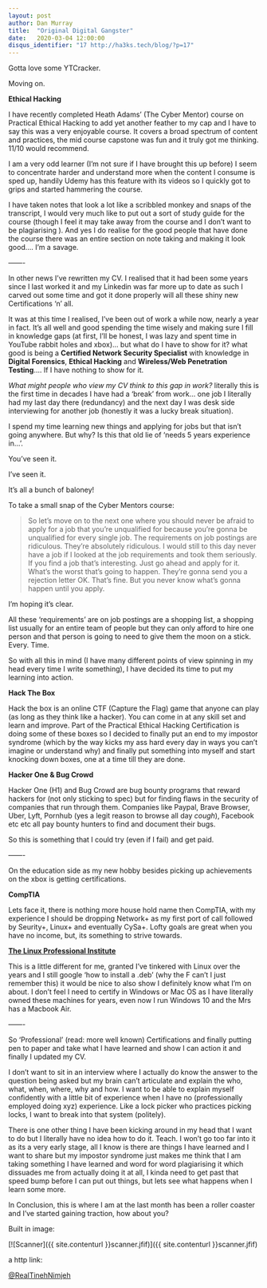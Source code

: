 ```yaml
---
layout: post
author: Dan Murray
title:  "Original Digital Gangster"
date:   2020-03-04 12:00:00
disqus_identifier: "17 http://ha3ks.tech/blog/?p=17"
---
```

Gotta love some YTCracker.

Moving on.

<b>Ethical Hacking</b>

I have recently completed Heath Adams’ (The Cyber Mentor) course on Practical Ethical Hacking to add yet another feather to my cap and I have to say this was a very enjoyable course. It covers a broad spectrum of content and practices, the mid course capstone was fun and it truly got me thinking. 11/10 would recommend.

<!--more-->

I am a very odd learner (I’m not sure if I have brought this up before) I seem to concentrate harder and understand more when the content I consume is sped up, handily Udemy has this feature with its videos so I quickly got to grips and started hammering the course.

I have taken notes that look a lot like a scribbled monkey and snaps of the transcript, I would very much like to put out a sort of study guide for the course (though I feel it may take away from the course and I don’t want to be plagiarising ). And yes I do realise for the good people that have done the course there was an entire section on note taking and making it look good…. I’m a savage.

——-

In other news I’ve rewritten my CV. I realised that it had been some years since I last worked it and my Linkedin was far more up to date as such I carved out some time and got it done properly will all these shiny new Certifications ‘n’ all.

It was at this time I realised, I’ve been out of work a while now, nearly a year in fact. It’s all well and good spending the time wisely and making sure I fill in knowledge gaps (at first, I’ll be honest, I was lazy and spent time in YouTube rabbit holes and xbox)… but what do I have to show for it? what good is being a <b>Certified Network Security Specialist</b> with knowledge in <b>Digital Forensics</b>, <b>Ethical Hacking</b> and <b>Wireless/Web Penetration Testing</b>…. If I have nothing to show for it.

<i>What might people who view my CV think to this gap in work?</i> literally this is the first time in decades I have had a ‘break’ from work… one job I literally had my last day there (redundancy) and the next day I was desk side interviewing for another job (honestly it was a lucky break situation).

I spend my time learning new things and applying for jobs but that isn’t going anywhere. But why? Is this that old lie of ‘needs 5 years experience in…’.

You’ve seen it.

I’ve seen it.

It’s all a bunch of baloney!

To take a small snap of the Cyber Mentors course:

> So let’s move on to the next one where you should never be afraid to apply for a job that you’re unqualified  for because you’re gonna be unqualified for every single job.
> The requirements on job postings are ridiculous.
> They’re absolutely ridiculous.
> I would still to this day never have a job if I looked at the job requirements and took them seriously.
> If you find a job that’s interesting.
> Just go ahead and apply for it.
> What’s the worst that’s going to happen.
> They’re gonna send you a rejection letter OK.
> That’s fine.
> But you never know what’s gonna happen until you apply.

I’m hoping it’s clear.

All these ‘requirements’ are on job postings are a shopping list, a shopping list usually for an entire team of people but they can only afford to hire one person and that person is going to need to give them the moon on a stick. Every. Time.

So with all this in mind (I have many different points of view spinning in my head every time I write something), I have decided its time to put my learning into action.

<b>Hack The Box</b>

Hack the box is an online CTF (Capture the Flag) game that anyone can play (as long as they think like a hacker). You can come in at any skill set and learn and improve. Part of the Practical Ethical Hacking Certification is doing some of these boxes so I decided to finally put an end to my impostor syndrome (which by the way kicks my ass hard every day in ways you can’t imagine or understand why) and finally put something into myself and start knocking down boxes, one at a time till they are done.

<b>Hacker One & Bug Crowd</b>

Hacker One (H1) and Bug Crowd are bug bounty programs that reward hackers for (not only sticking to spec) but for finding flaws in the security of companies that run through them. Companies like Paypal, Brave Browser, Uber, Lyft, Pornhub (yes a legit reason to browse all day *cough*), Facebook etc etc all pay bounty hunters to find and document their bugs.

So this is something that I could try (even if I fail) and get paid.

——-

On the education side as my new hobby besides picking up achievements on the xbox is getting certifications.

<b>CompTIA</b>

Lets face it, there is nothing more house hold name then CompTIA, with my experience I should be dropping Network+ as my first port of call followed by Seurity+, Linux+ and eventually CySa+. Lofty goals are great when you have no income, but, its something to strive towards.

[<b>The Linux Professional Institute</b>](https://www.lpi.org/)

This is a little different for me, granted I’ve tinkered with Linux over the years and I still google ‘how to install a .deb’ (why the F can’t I just remember this) it would be nice to also show I definitely know what I’m on about. I don’t feel I need to certify in Windows or Mac OS as I have literally owned these machines for years, even now I run Windows 10 and the Mrs has a Macbook Air.

——-

So ‘Professional’ (read: more well known) Certifications and finally putting pen to paper and take what I have learned and show I can action it and finally I updated my CV.

I don’t want to sit in an interview where I actually do know the answer to the question being asked but my brain can’t articulate and explain the who, what, when, where, why and how. I want to be able to explain myself confidently with a little bit of experience when I have no (professionally employed doing xyz) experience. Like a lock picker who practices picking locks, I want to break into that system (politely).

There is one other thing I have been kicking around in my head that I want to do but I literally have no idea how to do it. Teach. I won’t go too far into it as its a very early stage, all I know is there are things I have learned and I want to share but my impostor syndrome just makes me think that I am taking something I have learned and word for word plagiarising it which dissuades me from actually doing it at all, I kinda need to get past that speed bump before I can put out things, but lets see what happens when I learn some more.

In Conclusion, this is where I am at the last month has been a roller coaster and I’ve started gaining traction, how about you?








Built in image:

[![Scanner]({{ site.contenturl }}scanner.jfif)]({{ site.contenturl }}scanner.jfif)

a http link:

[@RealTinehNimjeh](https://twitter.com/tinehagent?lang=en)